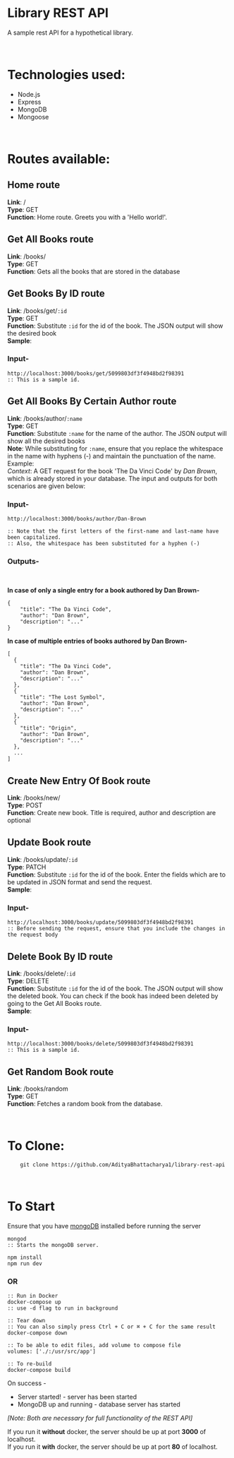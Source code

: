 # Library REST API

A sample rest API for a hypothetical library.

<br />

# Technologies used:

-   Node.js
-   Express
-   MongoDB
-   Mongoose

<br />

# Routes available:

## Home route

**Link**: / <br />
**Type**: GET <br />
**Function**: Home route. Greets you with a 'Hello world!'. <br />

## Get All Books route

**Link**: /books/<br />
**Type**: GET<br />
**Function**: Gets all the books that are stored in the database<br />

## Get Books By ID route

**Link**: /books/get/`:id`<br />
**Type**: GET<br />
**Function**: Substitute `:id` for the id of the book. The JSON output will show the desired book<br />
**Sample**:

### Input-

```
http://localhost:3000/books/get/5099803df3f4948bd2f98391
:: This is a sample id.
```

## Get All Books By Certain Author route

**Link**: /books/author/`:name`<br />
**Type**: GET<br />
**Function**: Substitute `:name` for the name of the author. The JSON output will show all the desired books<br />
**Note**: While substituting for `:name`, ensure that you replace the whitespace in the name with hyphens (-) and maintain the punctuation of the name. </br >
Example: <br />
_Context_: A GET request for the book 'The Da Vinci Code' by _Dan Brown_, which is already stored in your database. The input and outputs for both scenarios are given below: <br />

### Input-

```
http://localhost:3000/books/author/Dan-Brown

:: Note that the first letters of the first-name and last-name have been capitalized.
:: Also, the whitespace has been substituted for a hyphen (-)
```

### Outputs-

<br />

**In case of only a single entry for a book authored by Dan Brown-**

```
{
    "title": "The Da Vinci Code",
    "author": "Dan Brown",
    "description": "..."
}
```

**In case of multiple entries of books authored by Dan Brown-**

```
[
  {
    "title": "The Da Vinci Code",
    "author": "Dan Brown",
    "description": "..."
  },
  {
    "title": "The Lost Symbol",
    "author": "Dan Brown",
    "description": "..."
  },
  {
    "title": "Origin",
    "author": "Dan Brown",
    "description": "..."
  },
  ...
]
```

## Create New Entry Of Book route

**Link**: /books/new/<br />
**Type**: POST<br />
**Function**: Create new book. Title is required, author and description are optional<br />

## Update Book route

**Link**: /books/update/`:id`<br />
**Type**: PATCH<br />
**Function**: Substitute `:id` for the id of the book. Enter the fields which are to be updated in JSON format and send the request.<br />
**Sample**:

### Input-

```
http://localhost:3000/books/update/5099803df3f4948bd2f98391
:: Before sending the request, ensure that you include the changes in the request body
```

## Delete Book By ID route

**Link**: /books/delete/`:id`<br />
**Type**: DELETE<br />
**Function**: Substitute `:id` for the id of the book. The JSON output will show the deleted book. You can check if the book has indeed been deleted by going to the Get All Books route. <br />
**Sample**:

### Input-

```
http://localhost:3000/books/delete/5099803df3f4948bd2f98391
:: This is a sample id.
```

## Get Random Book route

**Link**: /books/random<br />
**Type**: GET<br />
**Function**: Fetches a random book from the database.

<br />

# To Clone:

```
    git clone https://github.com/AdityaBhattacharya1/library-rest-api
```

<br />

# To Start

Ensure that you have [mongoDB](https://docs.mongodb.com/manual/installation/) installed before running the server

```
mongod
:: Starts the mongoDB server.
```

```
npm install
npm run dev
```

<p align="center">
  <h3>OR</h3>
</p>

```
:: Run in Docker
docker-compose up
:: use -d flag to run in background

:: Tear down
:: You can also simply press Ctrl + C or ⌘ + C for the same result
docker-compose down

:: To be able to edit files, add volume to compose file
volumes: ['./:/usr/src/app']

:: To re-build
docker-compose build
```

On success -

-   Server started! - server has been started
-   MongoDB up and running - database server has started

_[Note: Both are necessary for full functionality of the REST API]_

If you run it **without** docker, the server should be up at port **3000** of localhost. <br />
If you run it **with** docker, the server should be up at port **80** of localhost.
